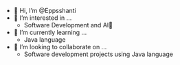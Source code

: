 - 👋 Hi, I’m @Eppsshanti
- 👀 I’m interested in ...
    * Software Development and AI🤖
- 🌱 I’m currently learning ...
    * Java language
- 💞️ I’m looking to collaborate on ...
    * Software development projects using Java language



